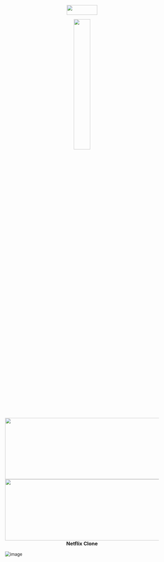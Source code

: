 <div align="center">
  <img width="100" height="32" src="![intelligence](https://github.com/user-attachments/assets/e1cf5d15-baf8-4a4d-99d4-0bdd8c73b094)">
</div>

<p align="center" width="100%">
    <img width="33%" src="![image](https://github.com/user-attachments/assets/5c797482-20e7-405a-9b23-36476528d479)">
</p>

<img align="right" width="600" height="200" src="![intelligence](https://github.com/user-attachments/assets/d2cad4fa-c27c-4737-8f5f-5144e278adfa)">

<img align="right" width="600" height="200" src="![image](https://github.com/user-attachments/assets/cdd1c9f8-aec1-4d49-96a2-38fd78441956)">

  <h3 align="center">Netflix Clone</h3>

![image](https://github.com/user-attachments/assets/05930f20-f5d4-48cc-9944-e14818fffeea)


